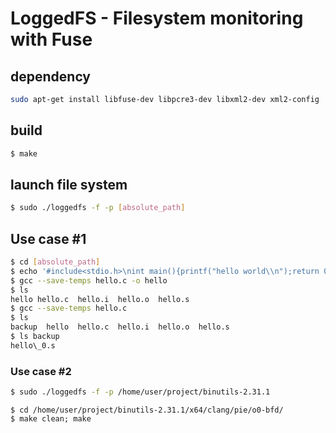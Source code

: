 # LoggedFS - Filesystem monitoring with Fuse

## dependency
```bash
sudo apt-get install libfuse-dev libpcre3-dev libxml2-dev xml2-config
```

## build
```bash
$ make
```

## launch file system
```bash
$ sudo ./loggedfs -f -p [absolute_path]
```

## Use case #1
```bash
$ cd [absolute_path]
$ echo '#include<stdio.h>\nint main(){printf("hello world\\n");return 0;}' > hello.c
$ gcc --save-temps hello.c -o hello
$ ls
hello hello.c  hello.i  hello.o  hello.s
$ gcc --save-temps hello.c
$ ls
backup  hello  hello.c  hello.i  hello.o  hello.s
$ ls backup
hello\_0.s
```

### Use case #2
```bash
$ sudo ./loggedfs -f -p /home/user/project/binutils-2.31.1
```

```
$ cd /home/user/project/binutils-2.31.1/x64/clang/pie/o0-bfd/
$ make clean; make
```



